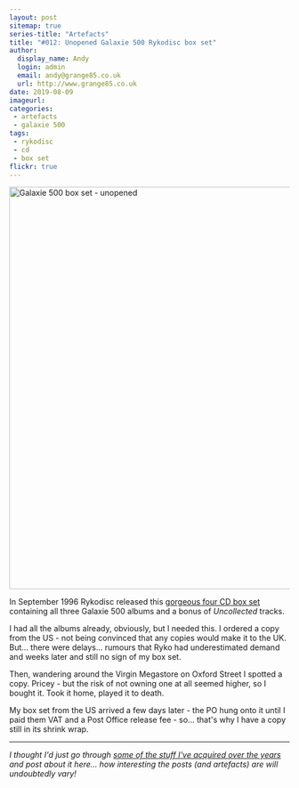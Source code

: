 ```yaml
---
layout: post
sitemap: true
series-title: "Artefacts" 
title: "#012: Unopened Galaxie 500 Rykodisc box set"
author:
  display_name: Andy
  login: admin
  email: andy@grange85.co.uk
  url: http://www.grange85.co.uk
date: 2019-08-09
imageurl: 
categories:
 - artefacts
 - galaxie 500
tags:
 - rykodisc
 - cd
 - box set
flickr: true
---
```

<a data-flickr-embed="true"  href="https://www.flickr.com/photos/grange85/48260431901/in/dateposted/" title="Galaxie 500 box set - unopened"><img src="https://live.staticflickr.com/65535/48260431901_3dec115d61_c.jpg" width="800" height="723" alt="Galaxie 500 box set - unopened"></a>

In September 1996 Rykodisc released this <a href="https://static.fullofwishes.co.uk/galaxie500box/">gorgeous four CD box set</a> containing all three Galaxie 500 albums and a bonus of _Uncollected_ tracks. 

I had all the albums already, obviously, but I needed this. I ordered a copy from the US - not being convinced that any copies would make it to the UK. But... there were delays... rumours that Ryko had underestimated demand and weeks later and still no sign of my box set.

Then, wandering around the Virgin Megastore on Oxford Street I spotted a copy. Pricey - but the risk of not owning one at all seemed higher, so I bought it. Took it home, played it to death.

My box set from the US arrived a few days later - the PO hung onto it until I paid them VAT and a Post Office release fee - so... that's why I have a copy still in its shrink wrap.

---

_I thought I'd just go through [some of the stuff I've acquired over the years](/category/artefacts/) and post about it here... how interesting the posts (and artefacts) are will undoubtedly vary!_
